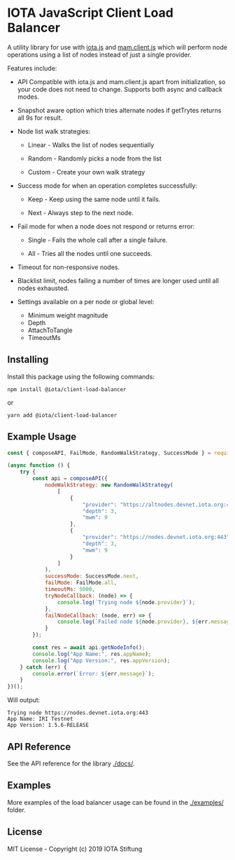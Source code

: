 # IOTA JavaScript Client Load Balancer

A utility library for use with [iota.js](https://github.com/iotaledger/iota.js) and [mam.client.js](https://github.com/iotaledger/mam.client.js) which will perform node operations using a list of nodes instead of just a single provider.

Features include:

* API Compatible with iota.js and mam.client.js apart from initialization, so your code does not need to change. Supports both async and callback modes.

* Snapshot aware option which tries alternate nodes if getTrytes returns all 9s for result.

* Node list walk strategies:

  * Linear - Walks the list of nodes sequentially

  * Random - Randomly picks a node from the list

  * Custom - Create your own walk strategy

* Success mode for when an operation completes successfully:

  * Keep - Keep using the same node until it fails.

  * Next - Always step to the next node.

* Fail mode for when a node does not respond or returns error:

  * Single - Fails the whole call after a single failure.

  * All - Tries all the nodes until one succeeds.

* Timeout for non-responsive nodes.

* Blacklist limit, nodes failing a number of times are longer used until all nodes exhausted.

* Settings available on a per node or global level:

  * Minimum weight magnitude
  * Depth
  * AttachToTangle
  * TimeoutMs

## Installing

Install this package using the following commands:

```shell
npm install @iota/client-load-balancer
```

or

```shell
yarn add @iota/client-load-balancer
```

## Example Usage

```js
const { composeAPI, FailMode, RandomWalkStrategy, SuccessMode } = require('@iota/client-load-balancer');

(async function () {
    try {
        const api = composeAPI({
            nodeWalkStrategy: new RandomWalkStrategy(
                [
                    {
                        "provider": "https://altnodes.devnet.iota.org:443",
                        "depth": 3,
                        "mwm": 9
                    },
                    {
                        "provider": "https://nodes.devnet.iota.org:443",
                        "depth": 3,
                        "mwm": 9
                    }
                ]
            ),
            successMode: SuccessMode.next,
            failMode: FailMode.all,
            timeoutMs: 5000,
            tryNodeCallback: (node) => {
                console.log(`Trying node ${node.provider}`);
            },
            failNodeCallback: (node, err) => {
                console.log(`Failed node ${node.provider}, ${err.message}`);
            }
        });

        const res = await api.getNodeInfo();
        console.log("App Name:", res.appName);
        console.log("App Version:", res.appVersion);
    } catch (err) {
        console.error(`Error: ${err.message}`);
    }
})();
```

Will output:

```shell
Trying node https://nodes.devnet.iota.org:443
App Name: IRI Testnet
App Version: 1.5.6-RELEASE
```

## API Reference

See the API reference for the library [./docs/](./docs/README.md).

## Examples

More examples of the load balancer usage can be found in the [./examples/](./examples/README.md) folder.

## License

MIT License - Copyright (c) 2019 IOTA Stiftung
